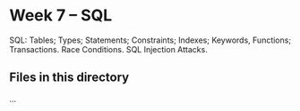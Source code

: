 # Week 7 – SQL

SQL: Tables; Types; Statements; Constraints; Indexes; Keywords, Functions; Transactions. Race Conditions. SQL Injection Attacks.

## Files in this directory

...
